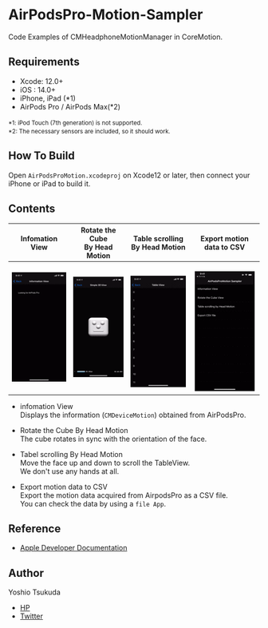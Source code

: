 # AirPodsPro-Motion-Sampler

Code Examples of CMHeadphoneMotionManager in CoreMotion.

## Requirements 
 - Xcode: 12.0+
 - iOS  : 14.0+
 - iPhone, iPad (*1)
 - AirPods Pro / AirPods Max(*2)

<small>*1: iPod Touch (7th generation) is not supported.</small>  
<small>*2: The necessary sensors are included, so it should work.</small>

## How To Build
Open ```AirPodsProMotion.xcodeproj``` on Xcode12 or later, then connect your iPhone or iPad to build it.  

 
## Contents
 
 |  <center> Infomation View </center> |  <center>Rotate the Cube <br> By Head Motion </center> | <center>Table scrolling <br> By Head Motion </center> | <center> Export motion data to CSV </center>|  
 | ---- | ---- | ---- | ---- |  
 |  <center> ![](README_resources/info.gif)　</center> | <center> ![](README_resources/move.gif) 　</center> | <center>　![](README_resources/table.gif)　</center> | <center>　![](README_resources/export.gif)　</center> |  




- infomation View   
Displays the information (```CMDeviceMotion```) obtained from AirPodsPro.

- Rotate the Cube By Head Motion  
The cube rotates in sync with the orientation of the face.

- Tabel scrolling By Head Motion  
Move the face up and down to scroll the TableView.  
We don't use any hands at all.

- Export motion data to CSV  
Export the motion data acquired from AirpodsPro as a CSV file.  
You can check the data by using a ```file App```.

  
## Reference
 - [Apple Developer Documentation](https://developer.apple.com/documentation/coremotion/cmheadphonemotionmanager)


## Author
 Yoshio Tsukuda  
 - [HP](https://tukuyo.net/)
 - [Twitter](https://twitter.com/tukutuku_tukuyo)
